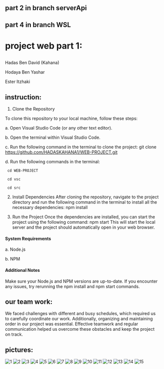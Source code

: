 ## part 2 in branch serverApi
## part 4 in branch WSL

# project web part 1:
##
Hadas Ben David (Kahana)

Hodaya Ben Yashar

Ester Itzhaki 

## instruction:
1. Clone the Repository

To clone this repository to your local machine, follow these steps:

 a. Open Visual Studio Code (or any other text editor).

 b. Open the terminal within Visual Studio Code.

 c. Run the following command in the terminal to clone the project: git clone https://github.com/HADASKAHANA1/WEB-PROJECT.git

 d. Run the following commands in the terminal: 

     cd WEB-PROJECT
     
     cd vsc

     cd src


2. Install Dependencies
After cloning the repository, navigate to the project directory and run the following command in the terminal to install all the necessary dependencies: npm install

3. Run the Project
Once the dependencies are installed, you can start the project using the following command: npm start
This will start the local server and the project should automatically open in your web browser.

#### System Requirements
 a. Node.js

 b. NPM

#### Additional Notes
Make sure your Node.js and NPM versions are up-to-date.
If you encounter any issues, try rerunning the npm install and npm start commands.


## our team work:
We faced challenges with different and busy schedules, which required us to carefully coordinate our work.
Additionally, organizing and maintaining order in our project was essential.
Effective teamwork and regular communication helped us overcome these obstacles and keep the project on track.

## pictures:
![1](https://github.com/user-attachments/assets/c21c9b62-9d57-4e79-a6ad-d9fe3afd7016)
![2](https://github.com/user-attachments/assets/e3503a8a-5585-48dc-9f7d-09b736af6dd8)
![3](https://github.com/user-attachments/assets/dfbb5f23-612c-4090-9904-a9f7b3f8fdab)
![4](https://github.com/user-attachments/assets/ac5740e9-b316-4e78-bc68-e19fc1da6832)
![5](https://github.com/user-attachments/assets/03749da7-8a77-49e7-839c-b0bbfe729ead)
![6](https://github.com/user-attachments/assets/c7ef4f9c-3373-462e-9eb5-18fd9cee639f)
![7](https://github.com/user-attachments/assets/73eed032-31f8-4ec1-b273-e2c5c7cd6f8a)
![8](https://github.com/user-attachments/assets/eb5fb5c6-38d1-45d3-a121-1fd22c54c350)
![9](https://github.com/user-attachments/assets/0a014fd4-244c-4dab-83c4-f1101038987e)
![10](https://github.com/user-attachments/assets/5815f7fd-059e-4655-a1c2-53679e45b1a6)
![11](https://github.com/user-attachments/assets/b60e5bfd-8c3c-415e-a5c6-cf0b1f1d70c7)
![12](https://github.com/user-attachments/assets/144e69f0-71e2-49ec-9f54-f3bf87086e34)
![13](https://github.com/user-attachments/assets/d6b1c2dc-dc86-4cd6-bc03-61fc3109f630)
![14](https://github.com/user-attachments/assets/c18d1904-62da-41a8-8a15-04ef7c9f665e)
![15](https://github.com/user-attachments/assets/3bb56e3b-b1a2-4c68-8d7e-9e77c999a305)






